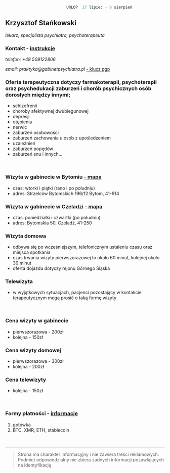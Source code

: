 ```java
                           URLOP  27 lipiec - 9 sierpień
``` 

## Krzysztof Stańkowski
*lekarz, specjalista psychiatra, psychoterapeuta*

### Kontakt - [instrukcje](/instrukcja.md)
_telefon: +48 509122806_

_email: praktyka@gabinetpsychiatra.pl_ [ - klucz pgp](https://gabinetpsychiatra.pl/pgp) 


### Oferta terapeutyczna dotyczy farmakoterapii, psychoterapii oraz psychedukacji zaburzeń i chorób psychicznych osób dorosłych między innymi;
- schizofrenii
- choroby afektywnej dwubiegunowej
- depresji
- otępienia
- nerwic
- zaburzeń osobowości
- zaburzeń zachowania u osób z upośledzeniem
- uzależnień
- zaburzeń popędów
- zaburzeń snu i innych...

<br>

### Wizyta w gabinecie w Bytomiu  [ - mapa](https://www.openstreetmap.org/node/7660154838#map=16/50.3878/18.8818)
- czas: wtorki i piątki (rano i po południu)
- adres: Strzelców Bytomskich 196/12 Bytom, 41-914

### Wizyta w gabinecie w Czeladzi [ - mapa](https://www.openstreetmap.org/node/7660184231#map=17/50.31934/19.06871)
- czas: poniedziałki i czwartki (po południu)
- adres: Bytomskia 50, Czeladź, 41-250

### Wizyta domowa
- odbywa się po wcześniejszym, telefonicznym ustaleniu czasu oraz miejsca spotkania
- czas trwania wizyty pierwszorazowej to około 60 minut, kolejnej około 30 minut
- oferta dojazdu dotyczy rejonu Górnego Śląska

### Telewizyta
- w wyjątkowych sytuacjach, pacjenci pozostający w kontakcie terapeutycznym mogą prosić o taką formę wizyty

<br>

### Cena wizyty w gabinecie
- pierwszorazowa - 200zł
- kolejna - 150zł

### Cena wizyty domowej
- pierwszorazowa - 300zł
- kolejna - 200zł

### Cena telewizyty
- kolejna - 150zł

<br>

### Formy płatności - [informacje](/platnosci.md)
1. gotówka
2. BTC, XMR, ETH, stablecoin
<br>
<hr>

>Strona ma charakter informacyjny i nie zawiera treści reklamowych.
>Podmiot odpowiedzialny nie zbiera żadnych informacji pozawlających na identyfikację

